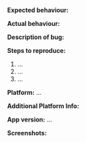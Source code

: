<!-- What did you want to do -->
**Expected behaviour:**


<!-- What happened instead -->
**Actual behaviour:**


<!-- Be as detailed as possible -->
**Description of bug:**


<!-- Be as detailed as possible -->
**Steps to reproduce:**
1. ...
2. ...
3. ...


<!-- Either Web, Android or iOS -->
**Platform:** ...

<!-- If Android, the Android Version and Phone Model -->
<!-- If Web, the Browser and Browser Version -->
<!-- If iOS, the iOS Version and Phone Model -->
**Additional Platform Info:**

<!-- Only if on Mobile. You can find it in the PlayStore/AppStore -->
**App version:** ...

<!-- (Optional) Include screenshots here. If you forgot how to do it in Markdown: ``![<alt text>](<image url>)`` -->
**Screenshots:**